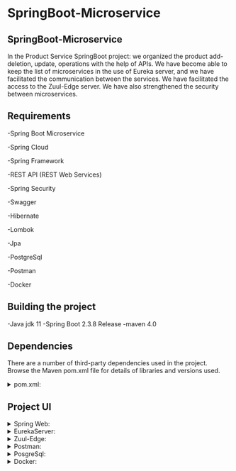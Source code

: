# SpringBoot-Microservice
## SpringBoot-Microservice

In the Product Service SpringBoot project: we organized the product add-deletion, update, operations with the help of APIs. We have become able to keep the list of microservices in the use of Eureka server, and we have facilitated the communication between the services. We have facilitated the access to the Zuul-Edge server. We have also strengthened the security between microservices.

## Requirements
-Spring Boot Microservice

-Spring Cloud

-Spring Framework

-REST API (REST Web Services)

-Spring Security

-Swagger

-Hibernate

-Lombok

-Jpa

-PostgreSql

-Postman

-Docker

## Building the project
-Java jdk 11
-Spring Boot 2.3.8 Release
-maven 4.0

## Dependencies
There are a number of third-party dependencies used in the project. Browse the Maven pom.xml file for details of libraries and versions used.

  <details>
  <summary>pom.xml:</summary>

    <?xml version="1.0" encoding="UTF-8"?>
    <project xmlns="http://maven.apache.org/POM/4.0.0" xmlns:xsi="http://www.w3.org/2001/XMLSchema-instance"
           xsi:schemaLocation="http://maven.apache.org/POM/4.0.0 https://maven.apache.org/xsd/maven-4.0.0.xsd">
    <modelVersion>4.0.0</modelVersion>
    <parent>
        <groupId>org.springframework.boot</groupId>
        <artifactId>spring-boot-starter-parent</artifactId>
        <version>2.3.8.RELEASE</version>
        <relativePath/> <!-- lookup parent from repository -->
    </parent>

    <groupId>com.sonerA1.stockmanagement</groupId>
    <artifactId>product-service</artifactId>
    <version>0.0.1-SNAPSHOT</version>
    <name>product-service</name>
    <description>product-service</description>

    <properties>
        <java.version>11</java.version>
    </properties>

    <dependencies>
        <dependency>
            <groupId>org.springframework.boot</groupId>
            <artifactId>spring-boot-starter-web</artifactId>
        </dependency>
        <dependency>
            <groupId>org.springframework.boot</groupId>
            <artifactId>spring-boot-autoconfigure</artifactId>
        </dependency>

        <!-- Test -->
        <dependency>
            <groupId>org.springframework.boot</groupId>
            <artifactId>spring-boot-starter-test</artifactId>
            <scope>test</scope>
        </dependency>
        <dependency>
            <groupId>org.springframework.security</groupId>
            <artifactId>spring-security-test</artifactId>
            <scope>test</scope>
        </dependency>
        <!--Swagger-->
        <dependency>
            <groupId>io.springfox</groupId>
            <artifactId>springfox-swagger2</artifactId>
            <version>2.9.2</version>
        </dependency>
        <dependency>
            <groupId>io.springfox</groupId>
            <artifactId>springfox-swagger-ui</artifactId>
            <version>2.9.2</version>
        </dependency>
        <!--Lombok-->
        <dependency>
            <groupId>org.projectlombok</groupId>
            <artifactId>lombok</artifactId>
        </dependency>

        <!--JPA-->
        <dependency>
            <groupId>org.springframework.boot</groupId>
            <artifactId>spring-boot-starter-data-jpa</artifactId>
            <version>2.3.5.RELEASE</version>
        </dependency>
        <dependency>
            <groupId>org.postgresql</groupId>
            <artifactId>postgresql</artifactId>
            <scope>runtime</scope>
        </dependency>
        <dependency>
            <groupId>org.hsqldb</groupId>
            <artifactId>hsqldb</artifactId>
            <scope>runtime</scope>
        </dependency>

        <!-- Eureka -->
        <dependency>
            <groupId>org.springframework.boot</groupId>
            <artifactId>spring-boot-configuration-processor</artifactId>
            <optional>true</optional>
        </dependency>
        <dependency>
            <groupId>org.springframework.cloud</groupId>
            <artifactId>spring-cloud-starter-netflix-eureka-client</artifactId>
            <version>2.2.5.RELEASE</version>
        </dependency>
        <dependency>
            <groupId>org.springframework.cloud</groupId>
            <artifactId>spring-cloud-netflix-eureka-client</artifactId>
            <version>2.2.5.RELEASE</version>
        </dependency>

    </dependencies>

    <build>
        <plugins>
            <plugin>
                <groupId>org.springframework.boot</groupId>
                <artifactId>spring-boot-maven-plugin</artifactId>
            </plugin>
        </plugins>
    </build>

</project>


  </details>

 



## Project UI
<details>
  <summary>Spring Web:</summary>

  
![Ekran görüntüsü 2023-08-10 161559](https://github.com/SonerA1/SpringBoot-Microservice/assets/114054564/5dd97bba-3f45-405c-a18c-3450995f3b82)
![Ekran görüntüsü 2023-08-10 161615](https://github.com/SonerA1/SpringBoot-Microservice/assets/114054564/0951ff5c-df3d-442a-8a93-0d68feaf3794)
![Ekran görüntüsü 2023-08-10 161632](https://github.com/SonerA1/SpringBoot-Microservice/assets/114054564/200090c4-5c0d-46fa-b58e-ab6bec54e721)


  </details>

  <details>
  <summary>EurekaServer:</summary>

  ![Ekran görüntüsü 2023-08-10 161809](https://github.com/SonerA1/SpringBoot-Microservice/assets/114054564/cd33859e-aafc-4d15-a0b9-e2c042ddde3f)
  </details>

  <details>
  <summary>Zuul-Edge:</summary>

  ![Ekran görüntüsü 2023-08-10 161819](https://github.com/SonerA1/SpringBoot-Microservice/assets/114054564/843c172f-6423-4530-9330-6721f869faa3)

  </details>

  <details>
  <summary>Postman:</summary>  
   
  ![Ekran görüntüsü 2023-08-10 162457](https://github.com/SonerA1/SpringBoot-Microservice/assets/114054564/c6716b65-756b-453b-8842-ba6235c32d65)
  ![Ekran görüntüsü 2023-08-10 162521](https://github.com/SonerA1/SpringBoot-Microservice/assets/114054564/9223c3b9-0fec-4273-ad97-713be08e61f4)
    
  </details>

  <details>
  <summary>PosgreSql:</summary>  
    
  ![Ekran görüntüsü 2023-08-10 162718](https://github.com/SonerA1/SpringBoot-Microservice/assets/114054564/aa5051ab-28ef-4f7a-9253-527c31238039)

  </details>

  <details>
  <summary>Docker:</summary>    
    
  ![Ekran görüntüsü 2023-08-10 162413](https://github.com/SonerA1/SpringBoot-Microservice/assets/114054564/08fd3d07-5162-4203-b669-cce902c61e39)

  </details>

   
